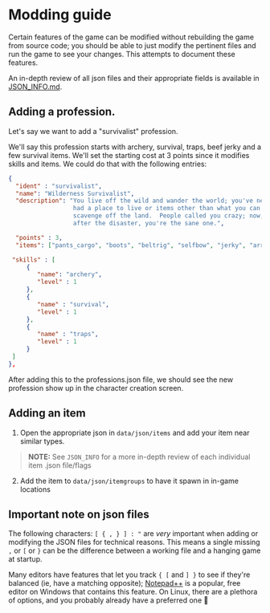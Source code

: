 # Modding guide

Certain features of the game can be modified without rebuilding the game from source code; you should be able to just modify the pertinent files and run the game to see your changes.  This attempts to document these features.

An in-depth review of all json files and their appropriate fields is available in [JSON_INFO.md](JSON_INFO.md).

## Adding a profession.

Let's say we want to add a "survivalist" profession.

We'll say this profession starts with archery, survival, traps, beef jerky and a few survival items.  We'll set the starting cost at 3 points since it modifies skills and items.  We could do that with the following entries:

````json
{
  "ident" : "survivalist",
  "name": "Wilderness Survivalist",
  "description": "You live off the wild and wander the world; you've never
                  had a place to live or items other than what you can
                  scavenge off the land.  People called you crazy; now,
                  after the disaster, you're the sane one.",

  "points" : 3,
  "items": ["pants_cargo", "boots", "beltrig", "selfbow", "jerky", "arrow_field_point"],

 "skills" : [
     {
        "name": "archery",
        "level" : 1
     },
     {
        "name" : "survival",
        "level" : 1
     },
     {
        "name" : "traps",
        "level" : 1
     }
 ]
},
````

After adding this to the professions.json file, we should see the new profession show up in the character creation screen.

## Adding an item
1.  Open the appropriate json in `data/json/items` and add your item near similar types.

> **NOTE:** See `JSON_INFO` for a more in-depth review of each individual item .json file/flags

2.  Add the item to `data/json/itemgroups` to have it spawn in in-game locations

## Important note on json files

The following characters: `[ { , } ] : "` are *very* important when adding or modifying the JSON files for technical reasons.  This means a single missing `,` or `[` or `}` can be the difference between a working file and a hanging game at startup.

Many editors have features that let you track `{ [` and `] }` to see if they're balanced (ie, have a matching opposite); [Notepad++](https://notepad-plus-plus.org/) is a popular, free editor on Windows that contains this feature.  On Linux, there are a plethora of options, and you probably already have a preferred one 🙂
